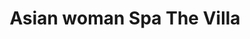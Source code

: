 ---
title: "Asian woman Spa The Villa"
url: /bangalore/asian-woman-spa-the-villa/
shop: Kosmetik
---